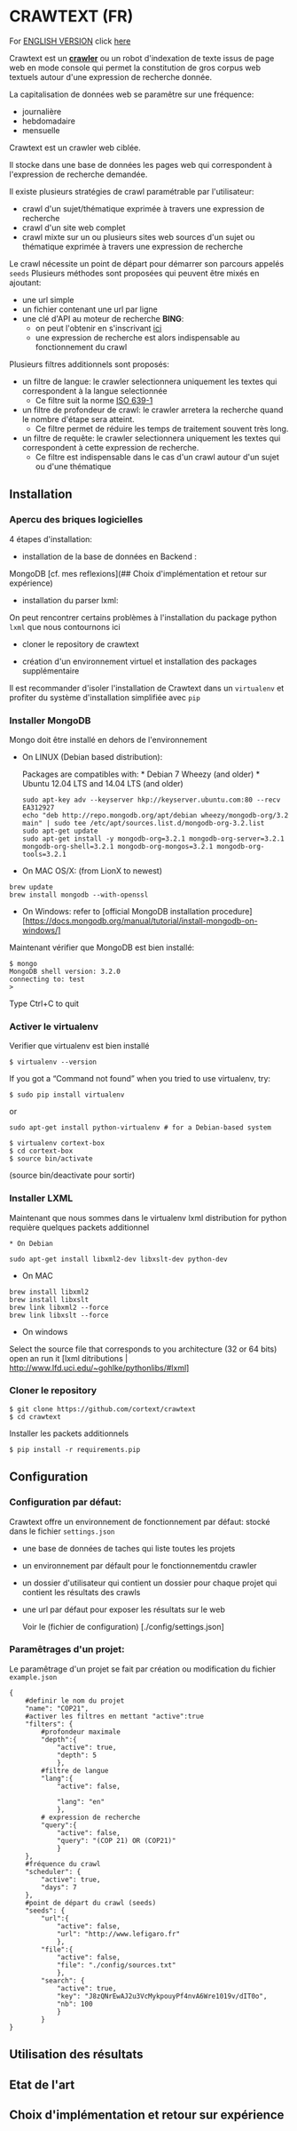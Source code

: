 # CRAWTEXT (FR)

For [ENGLISH VERSION](./README_EN.md) click [here](./README_EN.md)

Crawtext est un [**crawler**](https://fr.wikipedia.org/wiki/Robot_d'indexation) 
ou un robot d'indexation de texte issus de page web en mode console
qui permet la constitution de gros corpus web textuels
autour d'une expression de recherche donnée.

La capitalisation de données web se paramêtre sur une fréquence:
 * journalière
 * hebdomadaire 
 * mensuelle 

Crawtext est un crawler web ciblée. 

Il stocke dans une base de données les pages web qui correspondent à l'expression de recherche demandée.

Il existe plusieurs stratégies de crawl paramétrable par l'utilisateur:
* crawl d'un sujet/thématique exprimée à travers une expression de recherche
* crawl d'un site web complet
* crawl mixte sur un ou plusieurs sites web sources d'un sujet ou thématique 
exprimée à travers une expression de recherche

Le crawl nécessite un point de départ pour démarrer son parcours appelés ```seeds```
Plusieurs méthodes sont proposées qui peuvent être mixés en ajoutant:
* une url simple
* un fichier contenant une url par ligne
* une clé d'API au moteur de recherche **BING**: 
    * on peut l'obtenir en s'inscrivant [ici](https://datamarket.azure.com/dataset/5BA839F1-12CE-4CCE-BF57-A49D98D29A44)
    * une expression de recherche est alors indispensable au fonctionnement du crawl
        
Plusieurs filtres additionnels sont proposés:

* un filtre de langue: le crawler selectionnera uniquement les textes qui correspondent à la langue selectionnée
    * Ce filtre suit la norme [ISO 639-1](https://fr.wikipedia.org/wiki/Liste_des_codes_ISO_639-1)
* un filtre de profondeur de crawl: le crawler arretera la recherche quand le nombre d'étape sera atteint.
    * Ce filtre permet de réduire les temps de traitement souvent très long.
* un filtre de requête: le crawler selectionnera uniquement les textes qui correspondent à cette expression de recherche.
    * Ce filtre est indispensable dans le cas d'un crawl autour d'un sujet ou d'une thématique
        

## Installation

### Apercu des briques logicielles
4 étapes d'installation:
- installation de la base de données en Backend : 

MongoDB [cf. mes reflexions](## Choix d'implémentation et retour sur expérience)

- installation du parser lxml:

On peut rencontrer certains problèmes à l'installation du package python ```lxml```
que nous contournons ici

- cloner le repository de crawtext

- création d'un environnement virtuel et installation des packages supplémentaire

Il est recommander d'isoler l'installation de Crawtext dans un ```virtualenv```
et profiter du système d'installation simplifiée avec ```pip```

### Installer MongoDB

Mongo doit être installé en dehors de l'environnement 
* On LINUX (Debian based distribution):

    Packages are compatibles with:
        * Debian 7 Wheezy (and older)
        * Ubuntu 12.04 LTS and 14.04 LTS (and older)
    ``` 
    sudo apt-key adv --keyserver hkp://keyserver.ubuntu.com:80 --recv EA312927
    echo "deb http://repo.mongodb.org/apt/debian wheezy/mongodb-org/3.2 main" | sudo tee /etc/apt/sources.list.d/mongodb-org-3.2.list
    sudo apt-get update
    sudo apt-get install -y mongodb-org=3.2.1 mongodb-org-server=3.2.1 mongodb-org-shell=3.2.1 mongodb-org-mongos=3.2.1 mongodb-org-tools=3.2.1
    ``` 
* On MAC OS/X: 
(from LionX to newest)

``` 
brew update
brew install mongodb --with-openssl
```

* On Windows:
    refer to [official MongoDB installation procedure] [https://docs.mongodb.org/manual/tutorial/install-mongodb-on-windows/]

Maintenant vérifier que MongoDB  est bien installé:

```
$ mongo
MongoDB shell version: 3.2.0
connecting to: test
>
```
Type Ctrl+C to quit
    
    
### Activer le virtualenv

Verifier que virtualenv est bien installé

```
$ virtualenv --version
```

If you got a “Command not found” when you tried to use virtualenv, try:
```
$ sudo pip install virtualenv
```
or
``` 
sudo apt-get install python-virtualenv # for a Debian-based system
```

```
$ virtualenv cortext-box
$ cd cortext-box
$ source bin/activate
```

(source bin/deactivate pour sortir)

### Installer LXML

Maintenant que nous sommes dans le virtualenv
lxml distribution for python requière quelques packets additionnel

    * On Debian
```
sudo apt-get install libxml2-dev libxslt-dev python-dev
```
* On MAC

```
brew install libxml2
brew install libxslt
brew link libxml2 --force
brew link libxslt --force
```
* On windows

Select the source file that corresponds to you architecture (32 or 64 bits)
open an run it
[lxml ditributions | http://www.lfd.uci.edu/~gohlke/pythonlibs/#lxml]

### Cloner le repository

```
$ git clone https://github.com/cortext/crawtext
$ cd crawtext
```

Installer les packets additionnels

``` 
$ pip install -r requirements.pip

``` 

## Configuration
### Configuration par défaut:

Crawtext offre un environnement de fonctionnement par défaut:
stocké dans le fichier ```settings.json```
- une base de données de taches qui liste toutes les projets 
- un environnement par défault pour le fonctionnementdu crawler
- un dossier d'utilisateur qui contient un dossier pour chaque projet qui contient les résultats des crawls
- une url par défaut pour exposer les résultats sur le web

    Voir le (fichier de configuration) [./config/settings.json]

### Paramêtrages d'un projet:
Le paramêtrage d'un projet se fait par création ou modification du fichier ```example.json```
```javascript:
{
    #definir le nom du projet
    "name": "COP21",
    #activer les filtres en mettant "active":true 
    "filters": {
        #profondeur maximale
        "depth":{ 
            "active": true,
            "depth": 5
            },
        #filtre de langue
        "lang":{
            "active": false,
            
            "lang": "en"
            },
        # expression de recherche
        "query":{
            "active": false,
            "query": "(COP 21) OR (COP21)"
            }
    },
    #fréquence du crawl
    "scheduler": {
        "active": true,
        "days": 7
    },
    #point de départ du crawl (seeds)
    "seeds": {
        "url":{
            "active": false,
            "url": "http://www.lefigaro.fr"
            },
        "file":{
            "active": false,
            "file": "./config/sources.txt"
            },
        "search": {
            "active": true,
            "key": "J8zQNrEwAJ2u3VcMykpouyPf4nvA6Wre1019v/dIT0o",
            "nb": 100
            }
        }
}
```

## Utilisation des résultats

## Etat de l'art

## Choix d'implémentation et retour sur expérience

